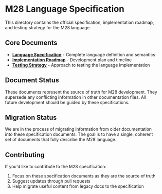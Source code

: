 # M28 Language Specification

This directory contains the official specification, implementation roadmap, and testing strategy for the M28 language.

## Core Documents

- [**Language Specification**](language-specification.md) - Complete language definition and semantics
- [**Implementation Roadmap**](implementation-roadmap.md) - Development plan and timeline 
- [**Testing Strategy**](test-strategy.md) - Approach to testing the language implementation

## Document Status

These documents represent the source of truth for M28 development. They supersede any conflicting information in other documentation files. All future development should be guided by these specifications.

## Migration Status

We are in the process of migrating information from older documentation into these specification documents. The goal is to have a single, coherent set of documents that fully describe the M28 language.

## Contributing

If you'd like to contribute to the M28 specification:

1. Focus on these specification documents as they are the source of truth
2. Suggest updates through pull requests
3. Help migrate useful content from legacy docs to the specification